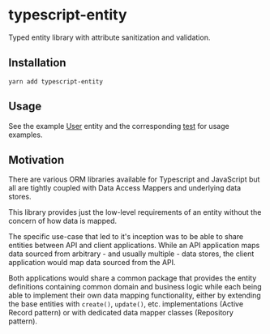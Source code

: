 # typescript-entity

Typed entity library with attribute sanitization and validation.

## Installation

```shell
yarn add typescript-entity
```

## Usage

See the example [User](./__tests__/User.ts) entity and the corresponding [test](./__tests__/User.test.ts) for usage examples.

## Motivation

There are various ORM libraries available for Typescript and JavaScript but all are tightly coupled with Data Access Mappers and underlying data stores.

This library provides just the low-level requirements of an entity without the concern of how data is mapped.

The specific use-case that led to it's inception was to be able to share entities between API and client applications. While an API application maps data sourced from arbitrary - and usually multiple - data stores, the client application would map data sourced from the API.

Both applications would share a common package that provides the entity definitions containing common domain and business logic while each being able to implement their own data mapping functionality, either by extending the base entities with `create()`, `update()`, etc. implementations (Active Record pattern) or with dedicated data mapper classes (Repository pattern).
